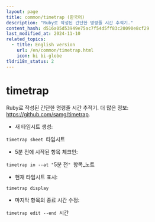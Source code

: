 ```yaml
---
layout: page
title: common/timetrap (한국어)
description: "Ruby로 작성된 간단한 명령줄 시간 추적기."
content_hash: d516a05d53949e75ac7f54d5ff83c20090e8cf29
last_modified_at: 2024-11-10
related_topics:
  - title: English version
    url: /en/common/timetrap.html
    icon: bi bi-globe
tldri18n_status: 2
---
```

# timetrap

Ruby로 작성된 간단한 명령줄 시간 추적기.
더 많은 정보: <https://github.com/samg/timetrap>.

- 새 타임시트 생성:

`timetrap sheet `<span class="tldr-var badge badge-pill bg-dark-lm bg-white-dm text-white-lm text-dark-dm font-weight-bold">타임시트</span>

- 5분 전에 시작된 항목 체크인:

`timetrap in --at "`<span class="tldr-var badge badge-pill bg-dark-lm bg-white-dm text-white-lm text-dark-dm font-weight-bold">5분 전</span>`" `<span class="tldr-var badge badge-pill bg-dark-lm bg-white-dm text-white-lm text-dark-dm font-weight-bold">항목_노트</span>

- 현재 타임시트 표시:

`timetrap display`

- 마지막 항목의 종료 시간 수정:

`timetrap edit --end `<span class="tldr-var badge badge-pill bg-dark-lm bg-white-dm text-white-lm text-dark-dm font-weight-bold">시간</span>
